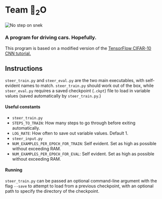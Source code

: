 # Team 🐍<sub>2</sub>O

![No step on snek](https://i.imgur.com/c4EYfd9.png)

### A program for driving cars. Hopefully.

This program is based on a modified version of the [TensorFlow CIFAR-10 CNN tutorial.](http://tensorflow.org/tutorials/deep_cnn/)


## Instructions

`steer_train.py` and `steer_eval.py` are the two main executables, with self-evident names to match. `steer_train.py` should work out of the box, while `steer_eval.py` requires a saved checkpoint (`.ckpt`) file to load in variable values (saved automatically by `steer_train.py`.)

#### Useful constants
- `steer_train.py`
 - `STEPS_TO_TRAIN`: How many steps to go through before exiting automatically. 
 - `LOG_RATE`: How often to save out variable values. Default 1.
- `steer_input.py`
 - `NUM_EXAMPLES_PER_EPOCH_FOR_TRAIN`: Self evident. Set as high as possible without exceeding RAM.
 - `NUM_EXAMPLES_PER_EPOCH_FOR_EVAL`: Self evident. Set as high as possible without exceeding RAM.
 
#### Running
`steer_train.py` can be passed an optional command-line argument with the flag `--save` to attempt to load from a previous checkpoint, with an optional path to specify the directory of the checkpoint.
